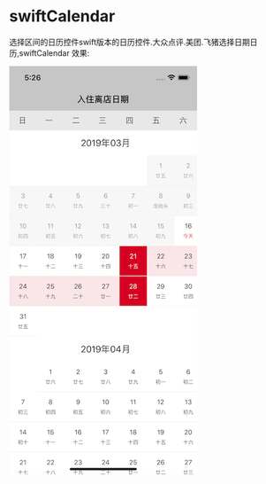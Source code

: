 # swiftCalendar
选择区间的日历控件swift版本的日历控件.大众点评.美团.飞猪选择日期日历,swiftCalendar
效果:

![日历控件](https://github.com/GQzheng/swiftCalendar/blob/master/swiftCalendar/xiaoguoTu.png)
